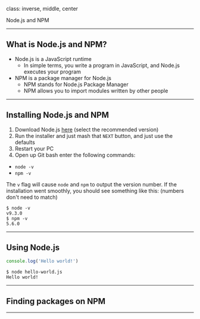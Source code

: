 class: inverse, middle, center

Node.js and NPM

---

## What is Node.js and NPM?

* Node.js is a JavaScript runtime
  * In simple terms, you write a program in JavaScript, and Node.js executes your program
* NPM is a package manager for Node.js
  * NPM stands for Node.js Package Manager
  * NPM allows you to import modules written by other people

---

## Installing Node.js and NPM

1. Download Node.js [here](https://nodejs.org/en/) (select the recommended version)
2. Run the installer and just mash that `NEXT` button, and just use the defaults
3. Restart your PC
4. Open up Git bash enter the following commands:
  * `node -v`
  * `npm -v`


The `v` flag will cause `node` and `npm` to output the version number. If the installation went smoothly, you should see something like this: (numbers don't need to match)

```terminal
$ node -v
v9.3.0
$ npm -v
5.6.0
```

---

## Using Node.js

```js
console.log('Hello world!')
```

```terminal
$ node hello-world.js
Hello world!
```

---

## Finding packages on NPM



---


